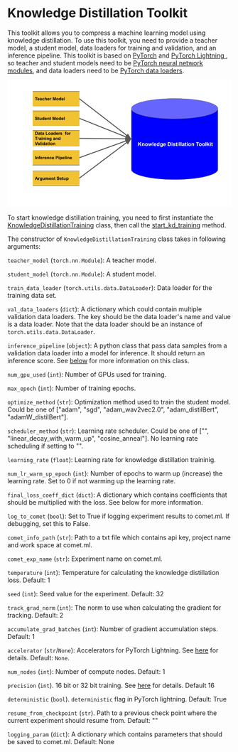 # Knowledge Distillation Toolkit

This toolkit allows you to compress a machine learning model using knowledge distillation. To use this toolkit, you need to provide a teacher model, a student model, data loaders for training and validation, and an inference pipeline. This toolkit is based on [PyTorch](https://pytorch.org/) and [PyTorch Lightning
](https://github.com/PyTorchLightning/pytorch-lightning), so teacher and student models need to be [PyTorch neural network modules](https://pytorch.org/docs/stable/generated/torch.nn.Module.html), and data loaders need to be [PyTorch data loaders](https://pytorch.org/docs/stable/data.html).

![demo image](./demo_img.png)

To start knowledge distillation training, you need to first instantiate the [KnowledgeDistillationTraining](https://github.com/georgian-io/Knowledge-Distillation-Toolkit/blob/f39eed6dd66f924058c9ee4b16453014efb07b75/knowledge_distillation/kd_training.py#L178) class, then call the [start_kd_training](https://github.com/georgian-io/Knowledge-Distillation-Toolkit/blob/f39eed6dd66f924058c9ee4b16453014efb07b75/knowledge_distillation/kd_training.py#L261) method.

The constructor of `KnowledgeDistillationTraining` class takes in following arguments:

`teacher_model` (`torch.nn.Module`): A teacher model.

`student_model` (`torch.nn.Module`): A student model.

`train_data_loader` (`torch.utils.data.DataLoader`): Data loader for the training data set.

`val_data_loaders` (`dict`): A dictionary which could contain multiple validation data loaders. The key should be the data loader's name and value is a data loader. Note that the data loader should be an instance of `torch.utils.data.DataLoader`.

`inference_pipeline` (`object`): A python class that pass data samples from a validation data loader into a model for inference. It should return an inference score. See [below](#Knowledge-Distillation-Toolkit) for more information on this class.

`num_gpu_used` (`int`): Number of GPUs used for training.

`max_epoch` (`int`): Number of training epochs.

`optimize_method` (`str`): Optimization method used to train the student model. Could be one of ["adam", "sgd", "adam_wav2vec2.0", "adam_distilBert", "adamW_distilBert"].

`scheduler_method` (`str`): Learning rate scheduler. Could be one of ["", "linear_decay_with_warm_up", "cosine_anneal"]. No learning rate scheduling if setting to "".

`learning_rate` (`float`): Learning rate for knowledge distillation traininig. 

`num_lr_warm_up_epoch` (`int`): Number of epochs to warm up (increase) the learning rate. Set to 0 if not warming up the learning rate. 

`final_loss_coeff_dict` (`dict`): A dictionary which contains coefficients that should be multiplied with the loss. See below for more information.

`log_to_comet` (`bool`): Set to True if logging experiment results to comet.ml. If debugging, set this to False.

`comet_info_path` (`str`): Path to a txt file which contains api key, project name and work space at comet.ml.

`comet_exp_name` (`str`): Experiment name on comet.ml.

`temperature` (`int`): Temperature for calculating the knowledge distillation loss. Default: 1

`seed` (`int`): Seed value for the experiment. Default: 32

`track_grad_norm` (`int`): The norm to use when calculating the gradient for tracking. Default: 2

`accumulate_grad_batches` (`int`): Number of gradient accumulation steps. Default: 1

`accelerator` (`str`/`None`): Accelerators for PyTorch Lightning. See [here](https://pytorch-lightning.readthedocs.io/en/1.1.1/accelerators.html) for details. Default: `None`.

`num_nodes` (`int`): Number of compute nodes. Default: 1

`precision` (`int`). 16 bit or 32 bit training. See [here](https://pytorch-lightning.readthedocs.io/en/latest/amp.html) for details. Default 16

`deterministic` (`bool`). `deterministic` flag in PyTorch lightning. Default: True

`resume_from_checkpoint` (`str`). Path to a previous check point where the current experiment should resume from. Default: ""

`logging_param` (`dict`): A dictionary which contains parameters that should be saved to comet.ml. Default: None




